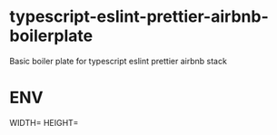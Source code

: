 # typescript-eslint-prettier-airbnb-boilerplate
Basic boiler plate for typescript eslint prettier airbnb stack


# ENV
WIDTH=
HEIGHT=